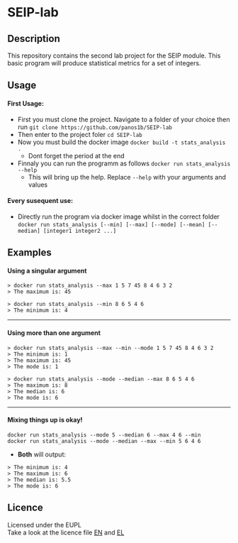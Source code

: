 # SEIP-lab
## Description
This repository contains the second lab project for the SEIP module. This basic program will produce statistical metrics for a set of integers.
## Usage
#### First Usage:
- First you must clone the project. Navigate to a folder of your choice then run
`git clone https://github.com/panos1b/SEIP-lab`
- Then enter to the project foler
`cd SEIP-lab`
- Now you must build the docker image
`docker build -t stats_analysis .`
    - Dont forget the period at the end
- Finnaly you can run the programm as follows
`docker run stats_analysis --help`
    - This will bring up the help. Replace `--help` with your arguments and values
#### Every susequent use:
- Directly run the program via docker image whilst in the correct folder \
`docker run stats_analysis [--min] [--max] [--mode] [--mean] [--median] [integer1 integer2 ...]`
## Examples
#### Using a singular argument
~~~
> docker run stats_analysis --max 1 5 7 45 8 4 6 3 2
> The maximum is: 45 
~~~
~~~
> docker run stats_analysis --min 8 6 5 4 6
> The minimum is: 4
~~~
___
#### Using more than one argument
~~~
> docker run stats_analysis --max --min --mode 1 5 7 45 8 4 6 3 2
> The minimum is: 1
> The maximum is: 45
> The mode is: 1
~~~
~~~
> docker run stats_analysis --mode --median --max 8 6 5 4 6
> The maximum is: 8
> The median is: 6
> The mode is: 6
~~~
___
#### Mixing things up is okay!
`docker run stats_analysis --mode 5 --median 6 --max 4 6 --min` \
`docker run stats_analysis --mode --median --max --min 5 6 4 6`
* **Both** will output:
~~~
> The minimum is: 4
> The maximum is: 6
> The median is: 5.5
> The mode is: 6
~~~

## Licence
Licensed under the EUPL \
Take a look at the licence file [EN](https://github.com/panos1b/SEIP-lab/blob/development/LICENCE_EN.txt) and [EL](https://github.com/panos1b/SEIP-lab/blob/development/LICENCE_EL.txt)
